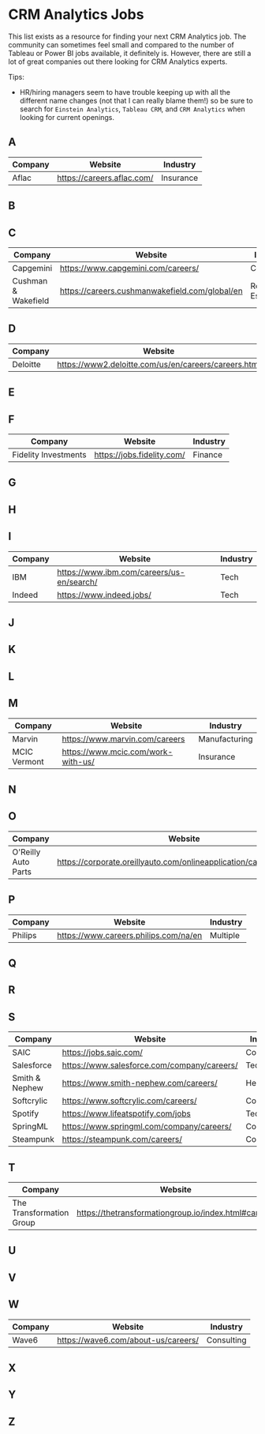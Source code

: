 # CRM Analytics Jobs

This list exists as a resource for finding your next CRM Analytics job.  The community can sometimes feel small and compared to the number of Tableau or Power BI jobs available, it definitely is.  However, there are still a lot of great companies out there looking for CRM Analytics experts.

Tips:
- HR/hiring managers seem to have trouble keeping up with all the different name changes (not that I can really blame them!) so be sure to search for `Einstein Analytics`, `Tableau CRM`, and `CRM Analytics` when looking for current openings.  

## A

|Company|Website|Industry|
|---|---|---|
Aflac|https://careers.aflac.com/|Insurance

## B

## C

|Company|Website|Industry|
|---|---|---|
Capgemini|https://www.capgemini.com/careers/|Consulting
Cushman & Wakefield|https://careers.cushmanwakefield.com/global/en|Real Estate

## D

|Company|Website|Industry|
|---|---|---|
Deloitte|https://www2.deloitte.com/us/en/careers/careers.html|Consulting

## E

## F

|Company|Website|Industry|
|---|---|---|
Fidelity Investments|https://jobs.fidelity.com/|Finance

## G

## H

## I

|Company|Website|Industry|
|---|---|---|
IBM|https://www.ibm.com/careers/us-en/search/|Tech
Indeed|https://www.indeed.jobs/|Tech

## J

## K

## L

## M

|Company|Website|Industry|
|---|---|---|
|Marvin|https://www.marvin.com/careers|Manufacturing|
MCIC Vermont|https://www.mcic.com/work-with-us/|Insurance

## N

## O

|Company|Website|Industry|
|---|---|---|
O'Reilly Auto Parts|https://corporate.oreillyauto.com/onlineapplication/careerpage/corp|Retail

## P

|Company|Website|Industry|
|---|---|---|
Philips|https://www.careers.philips.com/na/en|Multiple

## Q

## R

## S

|Company|Website|Industry|
|---|---|---|
SAIC|https://jobs.saic.com/|Consulting
Salesforce|https://www.salesforce.com/company/careers/|Tech
Smith & Nephew|https://www.smith-nephew.com/careers/|Healthcare
Softcrylic|https://www.softcrylic.com/careers/|Consulting
Spotify|https://www.lifeatspotify.com/jobs|Tech
SpringML|https://www.springml.com/company/careers/|Consulting
Steampunk|https://steampunk.com/careers/|Consulting

## T

|Company|Website|Industry|
|---|---|---|
The Transformation Group|https://thetransformationgroup.io/index.html#careers|Consulting


## U

## V

## W

|Company|Website|Industry|
|---|---|---|
Wave6|https://wave6.com/about-us/careers/|Consulting

## X

## Y

## Z